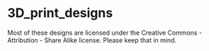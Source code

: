 # 3D_print_designs
Most of these designs are licensed under the Creative Commons - Attribution - Share Alike license. Please keep that in mind.

